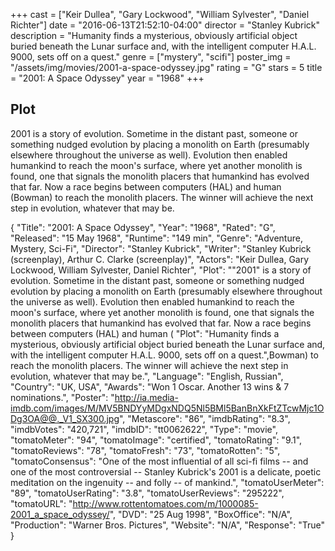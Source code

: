 +++
cast = ["Keir Dullea", "Gary Lockwood", "William Sylvester", "Daniel Richter"]
date = "2016-06-13T21:52:10-04:00"
director = "Stanley Kubrick"
description = "Humanity finds a mysterious, obviously artificial object buried beneath the Lunar surface and, with the intelligent computer H.A.L. 9000, sets off on a quest."
genre = ["mystery", "scifi"]
poster_img = "/assets/img/movies/2001-a-space-odyssey.jpg"
rating = "G"
stars = 5
title = "2001: A Space Odyssey"
year = "1968"
+++

## Plot
2001 is a story of evolution. Sometime in the distant past, someone or something nudged evolution by placing a monolith on Earth (presumably elsewhere throughout the universe as well). Evolution then enabled humankind to reach the moon's surface, where yet another monolith is found, one that signals the monolith placers that humankind has evolved that far. Now a race begins between computers (HAL) and human (Bowman) to reach the monolith placers. The winner will achieve the next step in evolution, whatever that may be.


{
  "Title": "2001: A Space Odyssey",
  "Year": "1968",
  "Rated": "G",
  "Released": "15 May 1968",
  "Runtime": "149 min",
  "Genre": "Adventure, Mystery, Sci-Fi",
  "Director": "Stanley Kubrick",
  "Writer": "Stanley Kubrick (screenplay), Arthur C. Clarke (screenplay)",
  "Actors": "Keir Dullea, Gary Lockwood, William Sylvester, Daniel Richter",
  "Plot": "\"2001\" is a story of evolution. Sometime in the distant past, someone or something nudged evolution by placing a monolith on Earth (presumably elsewhere throughout the universe as well). Evolution then enabled humankind to reach the moon's surface, where yet another monolith is found, one that signals the monolith placers that humankind has evolved that far. Now a race begins between computers (HAL) and human (
    "Plot": "Humanity finds a mysterious, obviously artificial object buried beneath the Lunar surface and, with the intelligent computer H.A.L. 9000, sets off on a quest.",Bowman) to reach the monolith placers. The winner will achieve the next step in evolution, whatever that may be.",
  "Language": "English, Russian",
  "Country": "UK, USA",
  "Awards": "Won 1 Oscar. Another 13 wins & 7 nominations.",
  "Poster": "http://ia.media-imdb.com/images/M/MV5BNDYyMDgxNDQ5Nl5BMl5BanBnXkFtZTcwMjc1ODg3OA@@._V1_SX300.jpg",
  "Metascore": "86",
  "imdbRating": "8.3",
  "imdbVotes": "420,721",
  "imdbID": "tt0062622",
  "Type": "movie",
  "tomatoMeter": "94",
  "tomatoImage": "certified",
  "tomatoRating": "9.1",
  "tomatoReviews": "78",
  "tomatoFresh": "73",
  "tomatoRotten": "5",
  "tomatoConsensus": "One of the most influential of all sci-fi films -- and one of the most controversial -- Stanley Kubrick's 2001 is a delicate, poetic meditation on the ingenuity -- and folly -- of mankind.",
  "tomatoUserMeter": "89",
  "tomatoUserRating": "3.8",
  "tomatoUserReviews": "295222",
  "tomatoURL": "http://www.rottentomatoes.com/m/1000085-2001_a_space_odyssey/",
  "DVD": "25 Aug 1998",
  "BoxOffice": "N/A",
  "Production": "Warner Bros. Pictures",
  "Website": "N/A",
  "Response": "True"
}


